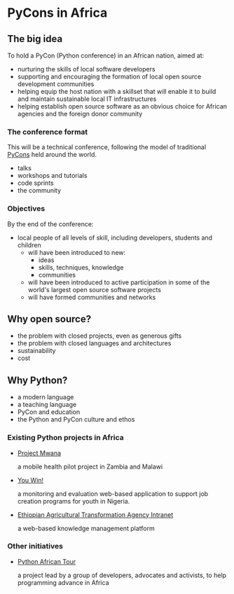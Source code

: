 # PyCons in Africa

## The big idea

To hold a PyCon (Python conference) in an African nation, aimed at:

* nurturing the skills of local software developers
* supporting and encouraging the formation of local open source development communities
* helping equip the host nation with a skillset that will enable it to build and maintain sustainable local IT infrastructures
* helping establish open source software as an obvious choice for African agencies and the foreign donor community

### The conference format

This will be a technical conference, following the model of traditional [PyCons](http://www.pycon.org/) held around the world.

* talks
* workshops and tutorials
* code sprints
* the community

### Objectives

By the end of the conference:

* local people of all levels of skill, including developers, students and children
    * will have been introduced to new:
        * ideas
        * skills, techniques, knowledge
        * communities
    * will have been introduced to active participation in some of the world's largest open source software projects
    * will have formed communities and networks

## Why open source?

* the problem with closed projects, even as generous gifts
* the problem with closed languages and architectures
* sustainability
* cost

## Why Python?

* a modern language
* a teaching language
* PyCon and education
* the Python and PyCon culture and ethos

### Existing Python projects in Africa

* [Project Mwana](http://www.caktusgroup.com/case-study/project-mwana/)

    a mobile health pilot project in Zambia and Malawi

* [You Win!](http://www.aptivate.org/work/projects/youwin/)

    a monitoring and evaluation web-based application to support job creation
    programs for youth in Nigeria.

* [Ethiopian Agricultural Transformation Agency Intranet](http://www.aptivate.org/en/work/projects/ata-intranet/)

    a web-based knowledge management platform

### Other initiatives

* [Python African Tour](http://www.pythonafricantour.com)

    a project lead by a group of developers, advocates and activists, to help
    programming advance in Africa
